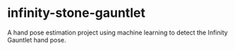 # infinity-stone-gauntlet
A hand pose estimation project using machine learning to detect the Infinity Gauntlet hand pose.
